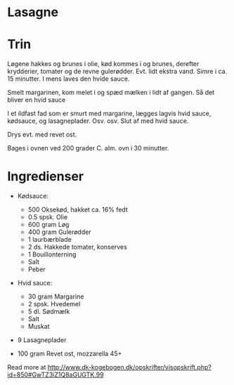 Lasagne
=======

# Trin

Løgene hakkes og brunes i olie, kød kommes i og brunes, derefter krydderier,
tomater og de revne gulerødder. Evt. lidt ekstra vand. Simre i ca. 15 minutter.
I mens laves den hvide sauce.

Smelt margarinen, kom melet i og spæd mælken i lidt af gangen. Så det bliver en
hvid sauce

I et ildfast fad som er smurt med margarine, lægges lagvis hvid sauce, kødsauce,
og lasagneplader. Osv. osv. Slut af med hvid sauce.

Drys evt. med revet ost.

Bages i ovnen ved 200 grader C. alm. ovn i 30 minutter.


# Ingredienser
* Kødsauce:
    * 500	Oksekød, hakket ca. 16% fedt
    * 0.5 	spsk.	Olie
    * 600	gram	Løg
    * 400	gram	Gulerødder
    * 1		laurbærblade
    * 2	ds.	Hakkede tomater, konserves
    * 1		Bouillonterning
    * Salt
    * Peber

* Hvid sauce:
    * 30	gram	Margarine
    * 2	spsk.	Hvedemel
    * 5	dl.	Sødmælk
    * Salt
    * Muskat
* 9 Lasagneplader
* 100	gram Revet ost, mozzarella 45+

Read more at http://www.dk-kogebogen.dk/opskrifter/visopskrift.php?id=850#GwTZ3iZ1Q8aGUGTK.99
